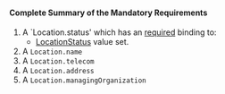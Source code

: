 #### Complete Summary of the Mandatory Requirements

1. A `Location.status' which has an [required](http://hl7.org/fhir/terminologies.html#required) binding to:
   -   [LocationStatus]  value set.
1. A `Location.name`
1. A `Location.telecom`
1. A `Location.address`
1. A `Location.managingOrganization`


[LocationStatus]: http://hl7.org/fhir/ValueSet-location-status.html